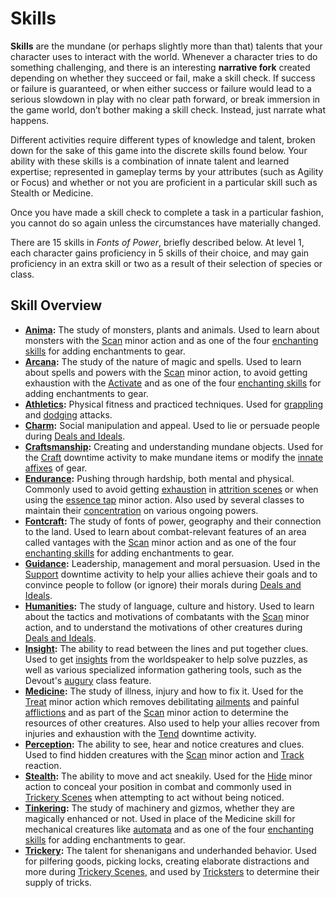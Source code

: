 # Skills

**Skills** are the mundane (or perhaps slightly more than that) talents that your character uses to interact with the world. Whenever a character tries to do something challenging, and there is an interesting **narrative fork** created depending on whether they succeed or fail, make a skill check. If success or failure is guaranteed, or when either success or failure would lead to a serious slowdown in play with no clear path forward, or break immersion in the game world, don’t bother making a skill check. Instead, just narrate what happens.

Different activities require different types of knowledge and talent, broken down for the sake of this game into the discrete skills found below. Your ability with these skills is a combination of innate talent and learned expertise; represented in gameplay terms by your attributes (such as Agility or Focus) and whether or not you are proficient in a particular skill such as Stealth or Medicine.

Once you have made a skill check to complete a task in a particular fashion, you cannot do so again unless the circumstances have materially changed.

There are 15 skills in _Fonts of Power_, briefly described below. At level 1, each character gains proficiency in 5 skills of their choice, and may gain proficiency in an extra skill or two as a result of their selection of species or class.

## Skill Overview

- **[Anima](./skill-descriptions.md?id=anima):** The study of monsters, plants and animals. Used to learn about monsters with the [Scan](../combat/acting-in-combat/minor-actions.md?id=scan) minor action and as one of the four [enchanting skills](../downtime-activities.md?id=enchanting-skill-checks) for adding enchantments to gear.
- **[Arcana](./skill-descriptions.md?id=arcana):** The study of the nature of magic and spells. Used to learn about spells and powers with the [Scan](../combat/acting-in-combat/minor-actions.md?id=scan) minor action, to avoid getting exhaustion with the [Activate](../combat/acting-in-combat/minor-actions.md?id=activate) and as one of the four [enchanting skills](../downtime-activities.md?id=enchanting-skill-checks) for adding enchantments to gear.
- **[Athletics](./skill-descriptions.md?id=athletics):** Physical fitness and practiced techniques. Used for [grappling](../combat/acting-in-combat/major-actions.md?id=grapple) and [dodging](../combat/acting-in-combat/reactions.md?id=dodge) attacks.
- **[Charm](./skill-descriptions.md?id=charm):** Social manipulation and appeal. Used to lie or persuade people during [Deals and Ideals](../scenes/deals-and-ideals.md?id=deception).
- **[Craftsmanship](./skill-descriptions.md?id=craftsmanship):** Creating and understanding mundane objects. Used for the [Craft](../downtime-activities.md?id=craft) downtime activity to make mundane items or modify the [innate affixes](../../character-options/gear/creating-gear.md) of gear.
- **[Endurance](./skill-descriptions.md?id=endurance):** Pushing through hardship, both mental and physical. Commonly used to avoid getting [exhaustion](../resources-and-resting/README.md?id=exhaustion) in [attrition scenes](../scenes/attrition-scenes.md) or when using the [essence tap](../combat/acting-in-combat/minor-actions.md?essence-tap) minor action. Also used by several classes to maintain their [concentration](../combat/tactical-mechanics.md?id=concentration) on various ongoing powers.
- **[Fontcraft](./skill-descriptions.md?id=fontcraft):** The study of fonts of power, geography and their connection to the land. Used to learn about combat-relevant features of an area called vantages with the [Scan](../combat/acting-in-combat/minor-actions.md?id=scan) minor action and as one of the four [enchanting skills](../downtime-activities.md?id=enchanting-skill-checks) for adding enchantments to gear.
- **[Guidance](./skill-descriptions.md?id=guidance):** Leadership, management and moral persuasion. Used in the [Support](../downtime-activities.md?id=support) downtime activity to help your allies achieve their goals and to convince people to follow (or ignore) their morals during [Deals and Ideals](../scenes/deals-and-ideals.md?id=moral-appeal).
- **[Humanities](./skill-descriptions.md?id=humanities):** The study of language, culture and history. Used to learn about the tactics and motivations of combatants with the [Scan](../combat/acting-in-combat/minor-actions.md?id=scan) minor action, and to understand the motivations of other creatures during [Deals and Ideals](../scenes/deals-and-ideals.md?id=ethnography).
- **[Insight](./skill-descriptions.md?id=insight):** The ability to read between the lines and put together clues. Used to get [insights](../narrative-mechanics/insights.md) from the worldspeaker to help solve puzzles, as well as various specialized information gathering tools, such as the Devout's [augury](../../character-options/classes/devout.md?id=augury) class feature.
- **[Medicine](./skill-descriptions.md?id=medicine):** The study of illness, injury and how to fix it. Used for the [Treat](../combat/acting-in-combat/minor-actions.md?id=treat) minor action which removes debilitating [ailments](../conditions/ailments.md) and painful [afflictions](../conditions/afflictions.md) and as part of the [Scan](../combat/acting-in-combat/minor-actions.md?id=scan) minor action to determine the resources of other creatures. Also used to help your allies recover from injuries and exhaustion with the [Tend](../downtime-activities.md?id=tend) downtime activity.
- **[Perception](./skill-descriptions.md?id=perception):** The ability to see, hear and notice creatures and clues. Used to find hidden creatures with the [Scan](../combat/acting-in-combat/minor-actions.md?id=scan) minor action and [Track](../combat/acting-in-combat/reactions.md?id=track) reaction.
- **[Stealth](./skill-descriptions.md?id=stealth):** The ability to move and act sneakily. Used for the [Hide](../combat/acting-in-combat/minor-actions.md?id=hide) minor action to conceal your position in combat and commonly used in [Trickery Scenes](../scenes/trickery-scenes.md) when attempting to act without being noticed.
- **[Tinkering](./skill-descriptions.md?id=tinkering):** The study of machinery and gizmos, whether they are magically enhanced or not. Used in place of the Medicine skill for mechanical creatures like [automata](../../character-options/species/automaton.md) and as one of the four [enchanting skills](../downtime-activities.md?id=enchanting-skill-checks) for adding enchantments to gear.
- **[Trickery](./skill-descriptions.md?id=trickery):** The talent for shenanigans and underhanded behavior. Used for pilfering goods, picking locks, creating elaborate distractions and more during [Trickery Scenes](../scenes/trickery-scenes.md), and used by [Tricksters](../../character-options/powers/trickster.md) to determine their supply of tricks.
